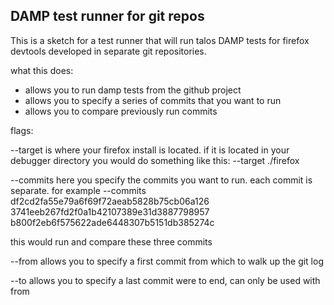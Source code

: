 ## DAMP test runner for git repos

This is a sketch for a test runner that will run talos DAMP tests for firefox devtools developed in
separate git repositories.

what this does:

* allows you to run damp tests from the github project
* allows you to specify a series of commits that you want to run
* allows you to compare previously run commits

flags:

--target is where your firefox install is located. if it is located in your debugger directory you would do something like this: --target ./firefox

--commits here you specify the commits you want to run. each commit is separate. for example
--commits df2cd2fa55e79a6f69f72aeab5828b75cb06a126 3741eeb267fd2f0a1b42107389e31d3887798957 b800f2eb6f575622ade6448307b5151db385274c

this would run and compare these three commits

--from allows you to specify a first commit from which to walk up the git log

--to allows you to specify a last commit were to end, can only be used with from
